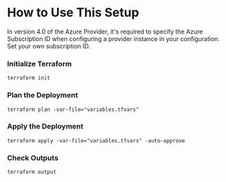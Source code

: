 # How to Use This Setup

In version 4.0 of the Azure Provider, it's required to specify the Azure Subscription ID when configuring a provider instance in your configuration. Set your own subscription ID.

### Initialize Terraform

```
terraform init
```


### Plan the Deployment

```
terraform plan -var-file="variables.tfvars"
```


### Apply the Deployment

```
terraform apply -var-file="variables.tfvars" -auto-approve
```


### Check Outputs

```
terraform output
```

